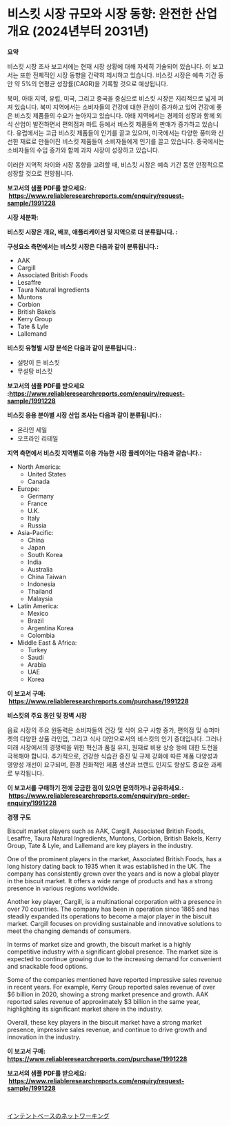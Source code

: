 <p><h1>비스킷 시장 규모와 시장 동향: 완전한 산업 개요 (2024년부터 2031년)</h1></p><p><strong>요약</strong></p>
<p><p>비스킷 시장 조사 보고서에는 현재 시장 상황에 대해 자세히 기술되어 있습니다. 이 보고서는 또한 전체적인 시장 동향을 간략히 제시하고 있습니다. 비스킷 시장은 예측 기간 동안 약 5%의 연평균 성장률(CAGR)을 기록할 것으로 예상됩니다.</p><p>북미, 아태 지역, 유럽, 미국, 그리고 중국을 중심으로 비스킷 시장은 지리적으로 넓게 퍼져 있습니다. 북미 지역에서는 소비자들의 건강에 대한 관심이 증가하고 있어 건강에 좋은 비스킷 제품들의 수요가 높아지고 있습니다. 아태 지역에서는 경제의 성장과 함께 외식 산업이 발전하면서 편의점과 마트 등에서 비스킷 제품들의 판매가 증가하고 있습니다. 유럽에서는 고급 비스킷 제품들이 인기를 끌고 있으며, 미국에서는 다양한 풍미와 신선한 재료로 만들어진 비스킷 제품들이 소비자들에게 인기를 끌고 있습니다. 중국에서는 소비자들의 수입 증가와 함께 과자 시장이 성장하고 있습니다.</p><p>이러한 지역적 차이와 시장 동향을 고려할 때, 비스킷 시장은 예측 기간 동안 안정적으로 성장할 것으로 전망됩니다.</p></p>
<p><strong>보고서의 샘플 PDF를 받으세요: &nbsp;<a href="https://www.reliableresearchreports.com/enquiry/request-sample/1991228">https://www.reliableresearchreports.com/enquiry/request-sample/1991228</a></strong></p>
<p><strong>시장 세분화:</strong></p>
<p><strong> 비스킷 시장은 개요, 배포, 애플리케이션 및 지역으로 더 분류됩니다. :</strong></p>
<p><strong>구성요소 측면에서는 비스킷 시장은 다음과 같이 분류됩니다.:</strong></p>
<p><ul><li>AAK</li><li>Cargill</li><li>Associated British Foods</li><li>Lesaffre</li><li>Taura Natural Ingredients</li><li>Muntons</li><li>Corbion</li><li>British Bakels</li><li>Kerry Group</li><li>Tate & Lyle</li><li>Lallemand</li></ul></p>
<p><strong> 비스킷 유형별 시장 분석은 다음과 같이 분류됩니다.:</strong></p>
<p><ul><li>설탕이 든 비스킷</li><li>무설탕 비스킷</li></ul></p>
<p><strong>보고서의 샘플 PDF를 받으세요 :<a href="https://www.reliableresearchreports.com/enquiry/request-sample/1991228">https://www.reliableresearchreports.com/enquiry/request-sample/1991228</a></strong></p>
<p><strong> 비스킷 응용 분야별 시장 산업 조사는 다음과 같이 분류됩니다.:</strong></p>
<p><ul><li>온라인 세일</li><li>오프라인 리테일</li></ul></p>
<p><strong>지역 측면에서 비스킷 지역별로 이용 가능한 시장 플레이어는 다음과 같습니다.:</strong></p>
<p><ul>
    <li>
        North America:
        <ul>
            <li>United States</li>
            <li>Canada</li>
        </ul>
    </li>
    <li>
        Europe:
        <ul>
            <li>Germany</li>
            <li>France</li>
            <li>U.K.</li>
            <li>Italy</li>
            <li>Russia</li>
        </ul>
    </li>
    <li>
        Asia-Pacific:
        <ul>
            <li>China</li>
            <li>Japan</li>
            <li>South Korea</li>
            <li>India</li>
            <li>Australia</li>
            <li>China Taiwan</li>
            <li>Indonesia</li>
            <li>Thailand</li>
            <li>Malaysia</li>
        </ul>
    </li>
    <li>
        Latin America:
        <ul>
            <li>Mexico</li>
            <li>Brazil</li>
            <li>Argentina Korea</li>
            <li>Colombia</li>
        </ul>
    </li>
    <li>
        Middle East & Africa:
        <ul>
            <li>Turkey</li>
            <li>Saudi</li>
            <li>Arabia</li>
            <li>UAE</li>
            <li>Korea</li>
        </ul>
    </li>
    </ul></p>
<p><strong>이 보고서 구매: &nbsp;<a href="https://www.reliableresearchreports.com/purchase/1991228">https://www.reliableresearchreports.com/purchase/1991228</a></strong></p>
<p><strong>비스킷의 주요 동인 및 장벽 시장</strong></p>
<p><p>음료 시장의 주요 원동력은 소비자들의 건강 및 식이 요구 사항 증가, 편의점 및 슈퍼마켓의 다양한 상품 라인업, 그리고 식사 대안으로서의 비스킷의 인기 증대입니다. 그러나 미래 시장에서의 경쟁력을 위한 혁신과 품질 유지, 원재료 비용 상승 등에 대한 도전을 극복해야 합니다. 추가적으로, 건강한 식습관 증진 및 규제 강화에 따른 제품 다양성과 영양성 개선이 요구되며, 환경 친화적인 제품 생산과 브랜드 인지도 향상도 중요한 과제로 부각됩니다.</p></p>
<p><strong>이 보고서를 구매하기 전에 궁금한 점이 있으면 문의하거나 공유하세요.: &nbsp;<a href="https://www.reliableresearchreports.com/enquiry/pre-order-enquiry/1991228">https://www.reliableresearchreports.com/enquiry/pre-order-enquiry/1991228</a></strong></p>
<p><strong>경쟁 구도</strong></p>
<p><p>Biscuit market players such as AAK, Cargill, Associated British Foods, Lesaffre, Taura Natural Ingredients, Muntons, Corbion, British Bakels, Kerry Group, Tate & Lyle, and Lallemand are key players in the industry. </p><p>One of the prominent players in the market, Associated British Foods, has a long history dating back to 1935 when it was established in the UK. The company has consistently grown over the years and is now a global player in the biscuit market. It offers a wide range of products and has a strong presence in various regions worldwide.</p><p>Another key player, Cargill, is a multinational corporation with a presence in over 70 countries. The company has been in operation since 1865 and has steadily expanded its operations to become a major player in the biscuit market. Cargill focuses on providing sustainable and innovative solutions to meet the changing demands of consumers.</p><p>In terms of market size and growth, the biscuit market is a highly competitive industry with a significant global presence. The market size is expected to continue growing due to the increasing demand for convenient and snackable food options. </p><p>Some of the companies mentioned have reported impressive sales revenue in recent years. For example, Kerry Group reported sales revenue of over $6 billion in 2020, showing a strong market presence and growth. AAK reported sales revenue of approximately $3 billion in the same year, highlighting its significant market share in the industry. </p><p>Overall, these key players in the biscuit market have a strong market presence, impressive sales revenue, and continue to drive growth and innovation in the industry.</p></p>
<p><strong>이 보고서 구매: &nbsp; <a href="https://www.reliableresearchreports.com/purchase/1991228">https://www.reliableresearchreports.com/purchase/1991228</a></strong></p>
<p><strong>보고서의 샘플 PDF를 받으세요: &nbsp;<a href="https://www.reliableresearchreports.com/enquiry/request-sample/1991228">https://www.reliableresearchreports.com/enquiry/request-sample/1991228</a></strong><strong></strong></p>
<p>&nbsp;</p>
<p><p><a href="https://github.com/ppmazlotr77499/Market-Research-Report-List-1/blob/main/38989609362.md">インテントベースのネットワーキング</a></p></p>